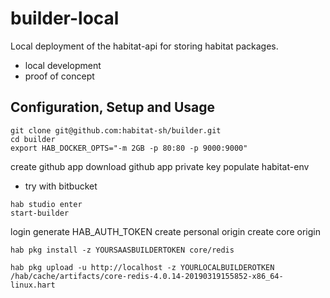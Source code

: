 # builder-local

Local deployment of the habitat-api for storing habitat packages.
* local development
* proof of concept

## Configuration, Setup and Usage

```
git clone git@github.com:habitat-sh/builder.git
cd builder
export HAB_DOCKER_OPTS="-m 2GB -p 80:80 -p 9000:9000"
```
create github app
download github app private key
populate habitat-env

* try with bitbucket

```
hab studio enter
start-builder
```

login
generate HAB_AUTH_TOKEN
create personal origin
create core origin

```
hab pkg install -z YOURSAASBUILDERTOKEN core/redis

hab pkg upload -u http://localhost -z YOURLOCALBUILDEROTKEN /hab/cache/artifacts/core-redis-4.0.14-20190319155852-x86_64-linux.hart
```
